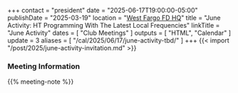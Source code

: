 +++
contact = "president"
date = "2025-06-17T19:00:00-05:00"
publishDate = "2025-03-19"
location = "[West Fargo FD HQ](/places/west-fargo-fire-department-headquarters/)"
title = "June Activity: HT Programming With The Latest Local Frequencies" 
linkTitle = "June Activity"
dates = [ "Club Meetings" ]
outputs = [ "HTML", "Calendar" ]
update = 3
aliases = [ "/cal/2025/06/17/june-activity-tbd/" ]
+++
{{< import "/post/2025/june-activity-invitation.md" >}}

### Meeting Information

{{% meeting-note %}}
